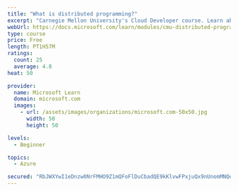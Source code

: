 ```yaml
---
title: "What is distributed programming?"
excerpt: "Carnegie Mellon University's Cloud Developer course. Learn about distributed programming and why it's useful for the cloud, including programming models, types of parallelism, and symmetrical vs. asymmetrical architecture."
webUrl: https://docs.microsoft.com/learn/modules/cmu-distributed-programming-introduction/
type: course
price: Free
length: PT1H57M
ratings:
  count: 25
  average: 4.8
heat: 50

provider:
  name: Microsoft Learn
  domain: microsoft.com
  images:
    - url: /assets/images/organizations/microsoft.com-50x50.jpg
      width: 50
      height: 50

levels:
  - Beginner

topics:
  - Azure

secured: "RbJWXYwI1eDnzw0NrFMHO9Z1mQFoFlDuCbadQE9kKlvwFPxjuQx9nUnomMNQeONZAawjGIHfOJvwdaerJ6rhgrkN8WOHUMVcZUhFU2pp0hMR4XB2z3vxi6mNfDqcBeGwHYJEymvOT7Osv7F2jP8swg4c5OjJl4VqmvekutShBQWiq7pDJMTcyVNyMr5CeoFaVRym6y0fUc3PR1bSIkSlJ461GMOAz9mS1GpWE3OHsziKAvLRmd0t2rbQXe+Q57w9PuCek8OLF79f7SvEBRn5kkEyl6vIeCLscD34UDqBaYlgP0d1VSd0S1MW6gPDmq2fx8zaPABUYmfXoD1ConNKlU8hFW+y/vt5JNbfyJB6SCGd6oyvbdsdor/trXc8irdK14kGETUXUwfkEdjACa8am+lnYdGuNtpnTkFTJzaa25U=;BV1bKvouWRZCX/3U2v87NQ=="
---
```


